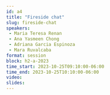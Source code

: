 ```yaml
---
id: a4
title: "Fireside chat"
slug: fireside-chat 
speakers:
 - Maria Teresa Renan
 - Ana Yasmeen Chong 
 - Adriana Garcia Espinoza
 - Mara Ruvalcaba
format: session
block: h2-a-2023
time_start: 2023-10-25T09:10:00-06:00
time_end: 2023-10-25T10:10:00-06:00
video:
slides:
---
```

